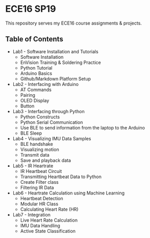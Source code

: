 # ECE16 SP19
This repository serves my ECE16 course assignments & projects.

## Table of Contents
* Lab1 - Software Installation and Tutorials
  * Software Installation
  * EnVision Training & Soldering Practice
  * Python Tutorial
  * Arduino Basics
  * Github/Markdown Platform Setup
* Lab2 - Interfacing with Arduino
  * AT Commands
  * Pairing
  * OLED Display
  * Button
* Lab3 - Interfacing through Python
  * Python Constructs
  * Python Serial Communication
  * Use BLE to send information from the laptop to the Arduino
  * BLE Sleep
* Lab4 - Visualizing IMU Data Samples
  * BLE handshake
  * Visualizing motion
  * Transmit data
  * Save and playback data
* Lab5 - IR Heartrate
  * IR Heartbeat Circuit
  * Transmitting Heartbeat Data to Python
  * Create Filter class
  * Filtering IR Data
* Lab6 - Heartrate Calculation using Machine Learning
  * Heartbeat Detection
  * Modular HR Class
  * Calculating Heart Rate (HR)
* Lab7 - Integration
  * Live Heart Rate Calculation
  * IMU Data Handling
  * Active State Classification
